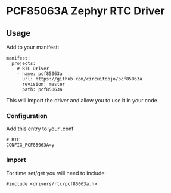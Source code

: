# PCF85063A Zephyr RTC Driver 

## Usage

Add to your manifest:

```
manifest:
  projects:
    # RTC Driver
    - name: pcf85063a
      url: https://github.com/circuitdojo/pcf85063a
      revision: master
      path: pcf85063a
```

This will import the driver and allow you to use it in your code.

### Configuration

Add this entry to your .conf

```
# RTC
CONFIG_PCF85063A=y
```

### Import

For time set/get you will need to include:

```
#include <drivers/rtc/pcf85063a.h>
```